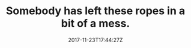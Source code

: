 ---
title: 'Somebody has left these ropes in a bit of a mess.'
draft: false
path: 04-the-atlantic-ocean/_NIC0601.JPG
description: ''
date: 2017-11-23T17:44:27Z
location: None
size: 6000x4000
catergory: the-atlantic-ocean
--- 